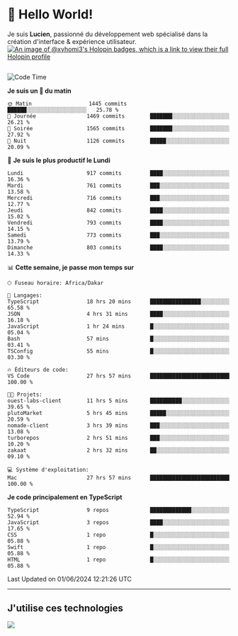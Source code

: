 # 👋 Hello World!

Je suis **Lucien**, passionné du développement web spécialisé dans la création d'interface & expérience utilisateur.
[![An image of @xyhomi3's Holopin badges, which is a link to view their full Holopin profile](https://holopin.me/xyhomi3)](https://holopin.io/@xyhomi3)

##

<!--START_SECTION:waka-->
![Code Time](http://img.shields.io/badge/Code%20Time-1%2C243%20hrs%2050%20mins-blue)

**Je suis un 🐤 du matin** 

```text
🌞 Matin                  1445 commits        ██████░░░░░░░░░░░░░░░░░░░   25.78 % 
🌆 Journée                1469 commits        ███████░░░░░░░░░░░░░░░░░░   26.21 % 
🌃 Soirée                 1565 commits        ███████░░░░░░░░░░░░░░░░░░   27.92 % 
🌙 Nuit                   1126 commits        █████░░░░░░░░░░░░░░░░░░░░   20.09 % 
```
📅 **Je suis le plus productif le Lundi** 

```text
Lundi                    917 commits         ████░░░░░░░░░░░░░░░░░░░░░   16.36 % 
Mardi                    761 commits         ███░░░░░░░░░░░░░░░░░░░░░░   13.58 % 
Mercredi                 716 commits         ███░░░░░░░░░░░░░░░░░░░░░░   12.77 % 
Jeudi                    842 commits         ████░░░░░░░░░░░░░░░░░░░░░   15.02 % 
Vendredi                 793 commits         ████░░░░░░░░░░░░░░░░░░░░░   14.15 % 
Samedi                   773 commits         ███░░░░░░░░░░░░░░░░░░░░░░   13.79 % 
Dimanche                 803 commits         ████░░░░░░░░░░░░░░░░░░░░░   14.33 % 
```


📊 **Cette semaine, je passe mon temps sur** 

```text
🕑︎ Fuseau horaire: Africa/Dakar

💬 Langages: 
TypeScript               18 hrs 20 mins      ████████████████░░░░░░░░░   65.58 % 
JSON                     4 hrs 31 mins       ████░░░░░░░░░░░░░░░░░░░░░   16.18 % 
JavaScript               1 hr 24 mins        █░░░░░░░░░░░░░░░░░░░░░░░░   05.04 % 
Bash                     57 mins             █░░░░░░░░░░░░░░░░░░░░░░░░   03.41 % 
TSConfig                 55 mins             █░░░░░░░░░░░░░░░░░░░░░░░░   03.30 % 

🔥 Éditeurs de code: 
VS Code                  27 hrs 57 mins      █████████████████████████   100.00 % 

🐱‍💻 Projets: 
ouest-labs-client        11 hrs 5 mins       ██████████░░░░░░░░░░░░░░░   39.65 % 
plutoMarket              5 hrs 45 mins       █████░░░░░░░░░░░░░░░░░░░░   20.59 % 
nomade-client            3 hrs 39 mins       ███░░░░░░░░░░░░░░░░░░░░░░   13.08 % 
turborepos               2 hrs 51 mins       ███░░░░░░░░░░░░░░░░░░░░░░   10.20 % 
zakaat                   2 hrs 32 mins       ██░░░░░░░░░░░░░░░░░░░░░░░   09.10 % 

💻 Système d'exploitation: 
Mac                      27 hrs 57 mins      █████████████████████████   100.00 % 
```

**Je code principalement en TypeScript** 

```text
TypeScript               9 repos             █████████████░░░░░░░░░░░░   52.94 % 
JavaScript               3 repos             ████░░░░░░░░░░░░░░░░░░░░░   17.65 % 
CSS                      1 repo              █░░░░░░░░░░░░░░░░░░░░░░░░   05.88 % 
Swift                    1 repo              █░░░░░░░░░░░░░░░░░░░░░░░░   05.88 % 
HTML                     1 repo              █░░░░░░░░░░░░░░░░░░░░░░░░   05.88 % 
```




 Last Updated on 01/06/2024 12:21:26 UTC
<!--END_SECTION:waka-->
---

## J'utilise ces technologies

<p align="left">
  <a href="https://skillicons.dev">
    <img src="https://skillicons.dev/icons?i=ts,js,md,scss,tailwind,react,docker,express,astro,vite,nextjs,vercel,figma,ableton" />
  </a>
</p>

